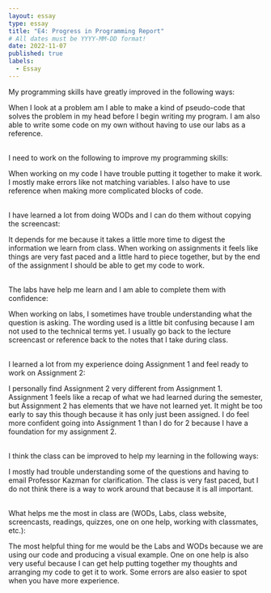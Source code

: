 ```yaml
---
layout: essay
type: essay
title: "E4: Progress in Programming Report"
# All dates must be YYYY-MM-DD format!
date: 2022-11-07
published: true
labels:
  - Essay
---
```



<body>


<div><p>My programming skills have greatly improved in the following ways:</p>
<div>
When I look at a problem am I able to make a kind of pseudo-code that solves the problem in my head before I begin writing my program. I am also able to write some code on my own without having to use our labs as a reference. 
</div>
<br>
<p>I need to work on the following to improve my programming skills:</p>
<div>
<div>
When working on my code I have trouble putting it together to make it work. I mostly make errors like not matching variables. I also have to use reference when making more complicated blocks of code. 
</div>
<br>
<p>I have learned a lot from doing WODs and I can do them without copying the screencast:</p>
<div>
It depends for me because it takes a little more time to digest the information we learn from class. When working on assignments it feels like things are very fast paced and a little hard to piece together, but by the end of the assignment I should be able to get my code to work.
</div>
<br>
<p>The labs have help me learn and I am able to complete them with confidence:</p>
<div>
When working on labs, I sometimes have trouble understanding what the question is asking. The wording used is a little bit confusing because I am not used to the technical terms yet. I usually go back to the lecture screencast or reference back to the notes that I take during class.
</div>  
<br>
<p>I learned a lot from my experience doing Assignment 1 and feel ready to work on Assignment 2:</p>
<div>
I personally find Assignment 2 very different from Assignment 1. Assignment 1 feels like a recap of what we had learned during the semester, but Assignment 2 has elements that we have not learned yet. It might be too early to say this though because it has only just been assigned. I do feel more confident going into Assignment 1 than I do for 2 because I have a foundation for my assignment 2.
</div>  
<br> 
<p>I think the class can be improved to help my learning in the following ways:</p>
<div>
I mostly had trouble understanding some of the questions and having to email Professor Kazman for clarification. The class is very fast paced, but I do not think there is a way to work around that because it is all important. 
</div>
<br>
<p>What helps me the most in class are (WODs, Labs, class website, screencasts, readings, quizzes, one on one help, working with classmates, etc.):</p>
<div>
The most helpful thing for me would be the Labs and WODs because we are using our code and producing a visual example. One on one help is also very useful because I can get help putting together my thoughts and arranging my code to get it to work. Some errors are also easier to spot when you have more experience. 
</div>

